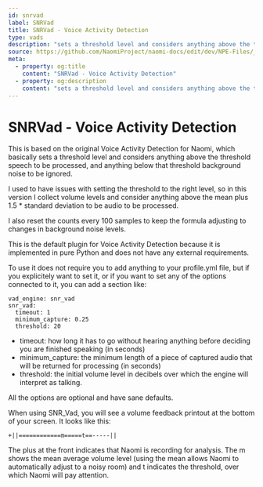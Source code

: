 ```yaml
---
id: snrvad
label: SNRVad
title: SNRVad - Voice Activity Detection
type: vads
description: "sets a threshold level and considers anything above the threshold speech to be processed, and anything below that threshold background noise to be ignored"
source: https://github.com/NaomiProject/naomi-docs/edit/dev/NPE-Files/_plugins_vads/SNR_Vad/readme.md
meta:
  - property: og:title
    content: "SNRVad - Voice Activity Detection"
  - property: og:description
    content: "sets a threshold level and considers anything above the threshold speech to be processed, and anything below that threshold background noise to be ignored"
---
```


# SNRVad - Voice Activity Detection <Badge text="Included"/>


This is based on the original Voice Activity Detection for Naomi, which basically sets a threshold level and considers
anything above the threshold speech to be processed, and anything below that threshold background noise to be ignored.

I used to have issues with setting the threshold to the right level, so in this version I collect volume levels and
consider anything above the mean plus 1.5 * standard deviation to be audio to be processed.

I also reset the counts every 100 samples to keep the formula adjusting to changes in background noise levels.

This is the default plugin for Voice Activity Detection because it is implemented in pure Python and does not have
any external requirements.

To use it does not require you to add anything to your profile.yml file, but if you explicitely want to set it, or if
you want to set any of the options connected to it, you can add a section like:
```
vad_engine: snr_vad
snr_vad:
  timeout: 1
  minimum_capture: 0.25
  threshold: 20
```
* timeout: how long it has to go without hearing anything before deciding you are finished speaking (in seconds)
* minimum_capture: the minimum length of a piece of captured audio that will be returned for processing (in seconds)
* threshold: the initial volume level in decibels over which the engine will interpret as talking.

All the options are optional and have sane defaults.

When using SNR_Vad, you will see a volume feedback printout at the bottom of your screen. It looks like this:
```
+||============m=====t==-----||
```
The plus at the front indicates that Naomi is recording for analysis. The m shows the mean average volume level
(using the mean allows Naomi to automatically adjust to a noisy room) and t indicates the threshold, over which
Naomi will pay attention.


<EditPageLink/>
